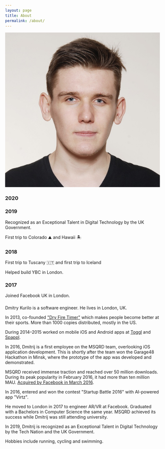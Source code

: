 ```yaml
---
layout: page
title: About
permalink: /about/
---
```


![img160](/assets/pic/biopic.jpg)

### 2020

### 2019

Recognized as an Exceptional Talent in Digital Technology by the UK Government. 

First trip to Colorado ⛰ and Hawaii  🏝

### 2018

First trip to Tuscany 🇮🇹 and first trip to Iceland 

Helped build YBC in London.

### 2017

Joined Facebook UK in London. 

###




Dmitry Kurilo is a software engineer. He lives in London, UK.

In 2013, co-founded ["Dry Fire Timer"](http://dryfiretimer.com/) which makes people become better at their sports. More than 1000 copies distributed, mostly in the US.

During 2014–2015 worked on mobile iOS and Android apps at [Toggl](https://toggl.com) and [Spappl](https://spappl.com).

In 2016, Dmitrij is a first employee on the MSQRD team, overlooking iOS application development. This is shortly after the team won the Garage48 Hackathon in Minsk, where the prototype of the app was developed and demonstrated. 

MSQRD received immense traction and reached over 50 million downloads. During its peak popularity in February 2016, it had more than ten million MAU. [Acquired by Facebook in March 2016](https://techcrunch.com/2016/03/09/facebook-acquires-video-filter-app-msqrd-to-square-up-to-snapchat/).

In 2016, entered and won the contest "Startup Battle 2016" with AI-powered app "Virtz".

He moved to London in 2017 to engineer  AR/VR at Facebook. Graduated with a Bachelors in Computer Science the same year. MSQRD achieved its success while Dmitrij was still attending university.

In 2019, Dmitrij is recognized as an Exceptional Talent in Digital Technology by the Tech Nation and the UK Government. 

Hobbies include running, cycling and swimming.
